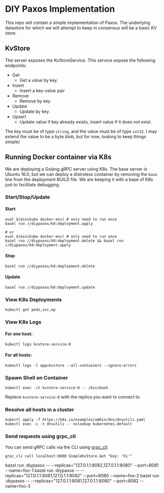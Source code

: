 # DIY Paxos Implementation

This repo will contain a simple implementation of Paxos. The underlying datastore for which we will attempt to keep in consensus will be a basic KV store.

## KvStore

The server exposes the KvStoreService. This service expose the following endpoints:

* Get
  * Get a value by key.
* Insert
  * Insert a key-value pair
* Remove
  * Remove by key
* Update
  * Update by key.
* Upsert
  * Update value if key already exists, insert value if it does not exist.
  
The key must be of type  `string`, and the value must be of type `int32`. I may extend the value to be a byte blob, but for now, looking to keep things simple/


## Running Docker container via K8s

We are deploying a Golang gRPC server using K8s. The base server is Ubuntu 16.0, but we can deploy a distroless container by removing the
`base` line from the deployment BUILD file. We are keeping it with a base of K8s just to facilitate debugging.

### Start/Stop/Update

#### Start

```shell
eval $(minikube docker-env) # only need to run once
bazel run //diypaxos/k8:deployment.apply

# or
eval $(minikube docker-env) # only need to run once
bazel run //diypaxos/k8:deployment.delete && bazel run //diypaxos/k8:deployment.apply
```

#### Stop

```shell
bazel run //diypaxos/k8:deployment.delete
```

#### Update

```shell
bazel run //diypaxos/k8:deployment.update
```

### View K8s Deployments

```shell
kubectl get pods,svc,ep
```

### View K8s Logs

#### For one host:

```shell
kubectl logs kvstore-service-0 
```

#### For all hosts:

```shell
kubectl logs -l app=kvstore --all-containers --ignore-errors
```

### Spawn Shell on Container

```shell
kubectl exec -it kvstore-service-0 -- /bin/bash
```

Replace `kvstore-service-0` with the replica you want to connect to.

### Resolve all hosts in a cluster

```shell
kubectl apply -f https://k8s.io/examples/admin/dns/dnsutils.yaml
kubectl exec -i -t dnsutils -- nslookup kubernetes.default
```

### Send requests using grpc_cli

You can send gRPC calls via the CLI using [grpc_cli](https://github.com/grpc/grpc/blob/master/doc/command_line_tool.md).

```shell
grpc_cli call localhost:8080 SimpleKvStore.Get "key: 'hi'"
```

bazel run :diypaxos -- --replicas="127.0.1.1:8082,127.0.1.1:8080" --port=8081 --name=foo-1
bazel run :diypaxos -- --replicas="127.0.1.1:8081,127.0.1.1:8082" --port=8080 --name=foo-2
bazel run :diypaxos -- --replicas="127.0.1.1:8081,127.0.1.1:8080" --port=8082 --name=foo-3
